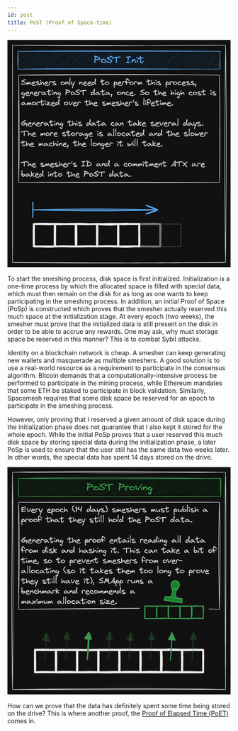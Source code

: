 ```yaml
---
id: post
title: PoST (Proof of Space-time)
---
```


![PoST_Init](./../../static/img/protocol_slides/PoST-Init.png)

To start the smeshing process, disk space is first initialized. Initialization is a one-time process by which the allocated space is filled with special data, which must then remain on the disk for as long as one wants to keep participating in the smeshing process. In addition, an initial Proof of Space (PoSp) is constructed which proves that the smesher actually reserved this much space at the initialization stage. At every epoch (two weeks), the smesher must prove that the initialized data is still present on the disk in order to be able to accrue any rewards. One may ask, why must storage space be reserved in this manner? This is to combat Sybil attacks.

Identity on a blockchain network is cheap. A smesher can keep generating new wallets and masquerade as multiple smeshers. A good solution is to use a real-world resource as a requirement to participate in the consensus algorithm. Bitcoin demands that a computationally-intensive process be performed to participate in the mining process, while Ethereum mandates that some ETH be staked to participate in block validation. Similarly, Spacemesh requires that some disk space be reserved for an epoch to participate in the smeshing process.

However, only proving that I reserved a given amount of disk space during the initialization phase does not guarantee that I also kept it stored for the whole epoch.  While the initial PoSp proves that a user reserved this much disk space by storing special data during the initialization phase, a later PoSp is used to ensure that the user still has the same data two weeks later. In other words, the special data has spent 14 days stored on the drive.

![PoST Proving](./../../static/img/protocol_slides/PoST-Proving.png)

How can we prove that the data has definitely spent some time being stored on the drive? This is where another proof, the [Proof of Elapsed Time (PoET)](./poet.md) comes in.
